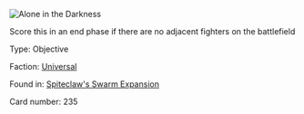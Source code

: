 
![Alone in the Darkness](https://warhammerunderworlds.com/wp-content/uploads/sites/6/2018/02/235_ENG.png)

Score this in an end phase if there are no adjacent fighters on the battlefield

Type: Objective

Faction: [Universal](/factions/universal.md)

Found in: [Spiteclaw's Swarm Expansion](/locations/spiteclaws-swarm-expansion.md)

Card number: 235
